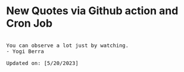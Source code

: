 # New Quotes via Github action and Cron Job

<pre>
<!-- #quote -->
You can observe a lot just by watching.
- Yogi Berra

Updated on: [5/20/2023]
<!-- #quoteEnd -->
</pre>
